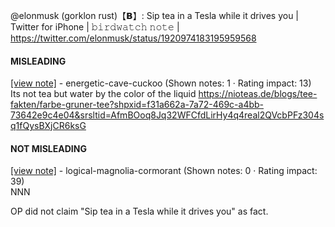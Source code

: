 @elonmusk (gorklon rust)【𝗕】: Sip tea in a Tesla while it drives you | Twitter for iPhone | 𝚋𝚒𝚛𝚍𝚠𝚊𝚝𝚌𝚑 𝚗𝚘𝚝𝚎 | https://twitter.com/elonmusk/status/1920974183195959568

#### MISLEADING

[[view note]](https://x.com/i/birdwatch/n/1921107179370647803) - energetic-cave-cuckoo (Shown notes: 1 · Rating impact: 13)\
Its not tea but water by the color of the liquid
https://nioteas.de/blogs/tee-fakten/farbe-gruner-tee?shpxid=f31a662a-7a72-469c-a4bb-73642e9c4e04&srsltid=AfmBOoq8Jq32WFCfdLirHy4q4real2QVcbPFz304sq1fQysBXjCR6ksG

#### NOT MISLEADING

[[view note]](https://x.com/i/birdwatch/n/1921126600055152743) - logical-magnolia-cormorant (Shown notes: 0 · Rating impact: 39)\
NNN

OP did not claim "Sip tea in a Tesla while it drives you" as fact.
